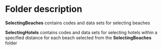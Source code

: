 # Folder description

**SelectingBeaches** contains codes and data sets for selecting beaches

**SelectingHotels** contains codes and data sets for selecting hotels within a specified distance for each beach selected from the **SelectingBeaches** folder
